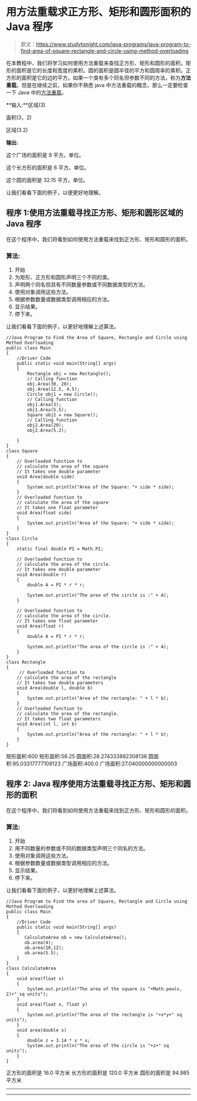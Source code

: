 # 用方法重载求正方形、矩形和圆形面积的 Java 程序

> 原文：<https://www.studytonight.com/java-programs/java-program-to-find-area-of-square-rectangle-and-circle-using-method-overloading>

在本教程中，我们将学习如何使用方法重载来查找正方形、矩形和圆形的面积。矩形的面积是它的长度和宽度的乘积。圆的面积是圆半径的平方和圆周率的乘积。正方形的面积是它的边的平方。如果一个类有多个同名但参数不同的方法，称为**方法重载**。但是在继续之前，如果你不熟悉 java 中方法重载的概念，那么一定要检查一下 Java 中的[方法重载](https://www.studytonight.com/java/method-and-overloaded-method.php)。

**输入:**区域(3)

面积(3，2)

区域(3.2)

**输出:**

这个广场的面积是 9 平方。单位。

这个长方形的面积是 6 平方。单位。

这个圆的面积是 32.15 平方。单位。

让我们看看下面的例子，以便更好地理解。

## 程序 1:使用方法重载寻找正方形、矩形和圆形区域的 Java 程序

在这个程序中，我们将看到如何使用方法重载来找到正方形、矩形和圆形的面积。

### 算法:

1.  开始
2.  为矩形、正方形和圆形声明三个不同的类。
3.  声明两个同名但具有不同数量参数或不同数据类型的方法。
4.  使用对象调用这些方法。
5.  根据参数数量或数据类型调用相应的方法。
6.  显示结果。
7.  停下来。

让我们看看下面的例子，以更好地理解上述算法。

```
//Java Program to Find the Area of Square, Rectangle and Circle using Method Overloading
public class Main 
{
    //Driver Code
    public static void main(String[] args)
    {
        Rectangle obj = new Rectangle();
        // Calling function
        obj.Area(30, 20);
        obj.Area(12.5, 4.5);
        Circle obj1 = new Circle();
        // Calling function
        obj1.Area(3);
        obj1.Area(5.5);
        Square obj2 = new Square();
        // Calling function
        obj2.Area(20);
        obj2.Area(5.2);

    }
}
class Square 
{
    // Overloaded function to
    // calculate the area of the square
    // It takes one double parameter
    void Area(double side)
    {
        System.out.println("Area of the Square: "+ side * side);
    }
    // Overloaded function to
    // calculate the area of the square
    // It takes one float parameter
    void Area(float side)
    {
        System.out.println("Area of the Square: "+ side * side);
    }
}
class Circle 
{
    static final double PI = Math.PI;

    // Overloaded function to
    // calculate the area of the circle.
    // It takes one double parameter
    void Area(double r)
    {
        double A = PI * r * r;

        System.out.println("The area of the circle is :" + A);
    }

    // Overloaded function to
    // calculate the area of the circle.
    // It takes one float parameter
    void Area(float r)
    {
        double A = PI * r * r;

        System.out.println("The area of the circle is :" + A);
    }
}
class Rectangle 
{
     // Overloaded function to
    // calculate the area of the rectangle
    // It takes two double parameters
    void Area(double l, double b)
    {
        System.out.println("Area of the rectangle: " + l * b);
    }
    // Overloaded function to
    // calculate the area of the rectangle.
    // It takes two float parameters
    void Area(int l, int b)
    {
        System.out.println("Area of the rectangle: " + l * b);
    }
}
```

矩形面积:600
矩形面积:56.25
圆面积:28.274333882308138
圆面积:95.03317777109123
广场面积:400.0
广场面积:27.040000000000003

## 程序 2: Java 程序使用方法重载寻找正方形、矩形和圆形的面积

在这个程序中，我们将看到如何使用方法重载来找到正方形、矩形和圆形的面积。

### 算法:

1.  开始
2.  用不同数量的参数或不同的数据类型声明三个同名的方法。
3.  使用对象调用这些方法。
4.  根据参数数量或数据类型调用相应的方法。
5.  显示结果。
6.  停下来。

让我们看看下面的例子，以更好地理解上述算法。

```
//Java Program to Find the area of Square, Rectangle and Circle using Method Overloading
public class Main 
{
    //Driver Code
    public static void main(String[] args)
    {
       CalculateArea ob = new CalculateArea();
	   ob.area(4);
	   ob.area(10,12);
	   ob.area(5.5);
    }
}
class CalculateArea
{
    void area(float x)
    {
        System.out.println("The area of the square is "+Math.pow(x, 2)+" sq units");
    }
    void area(float x, float y)
    {
        System.out.println("The area of the rectangle is "+x*y+" sq units");
    }
    void area(double x)
    {
        double z = 3.14 * x * x;
        System.out.println("The area of the circle is "+z+" sq units");
    }
}
```

正方形的面积是 16.0 平方米
长方形的面积是 120.0 平方米
圆形的面积是 94.985 平方米

* * *

* * *